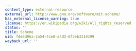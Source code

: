 ```yaml
---
content_type: external-resource
external_url: http://www.gnu.org/software/mit-scheme/
has_external_license_warning: true
license: https://en.wikipedia.org/wiki/All_rights_reserved
status: ''
title: Scheme
uid: fde6d96a-2a54-4ce0-a4d3-6f3eb3319399
wayback_url: ''
---
```

